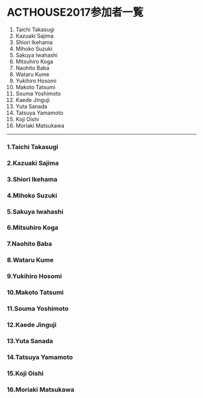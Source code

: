 # ACTHOUSE2017参加者一覧

1. Taichi Takasugi
2. Kazuaki Sajima
3. Shiori Ikehama
4. Mihoko Suzuki
5. Sakuya Iwahashi
6. Mitsuhiro Koga
7. Naohito Baba
8. Wataru Kume
9. Yukihiro Hosomi
10. Makoto Tatsumi
11. Souma Yoshimoto
12. Kaede Jinguji
13. Yuta Sanada
14. Tatsuya Yamamoto
15. Koji Oishi
16. Moriaki Matsukawa

---

### 1.Taichi Takasugi

### 2.Kazuaki Sajima

### 3.Shiori Ikehama

### 4.Mihoko Suzuki

### 5.Sakuya Iwahashi

### 6.Mitsuhiro Koga

### 7.Naohito Baba

### 8.Wataru Kume

### 9.Yukihiro Hosomi

### 10.Makoto Tatsumi

### 11.Souma Yoshimoto

### 12.Kaede Jinguji

### 13.Yuta Sanada

### 14.Tatsuya Yamamoto

### 15.Koji Oishi

### 16.Moriaki Matsukawa
